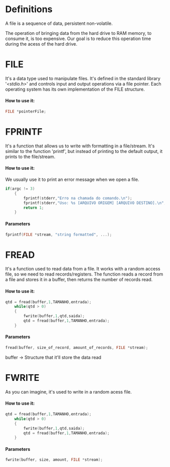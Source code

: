 # Definitions

A file is a sequence of data, persistent non-volatile.

The operation of bringing data from the hard drive to RAM memory, to consume it, is too expensive. Our goal is to reduce this operation time during the acess of the hard drive. 

# FILE

It's a data type used to manipulate files. It's defined in the standard library '*<stdio.h>*' and controls input and output operations via a file pointer. Each operating system has its own implementation of the FILE structure.

#### How to use it:

```C
FILE *pointerFile;
```

# FPRINTF

It's a function that allows us to write with formatting in a file/stream. It's similar to the function 'printf', but instead of printing to the default output, it prints to the file/stream.

#### How to use it:

We usually use it to print an error message when we open a file.

```C
if(argc != 3)
	{
		fprintf(stderr,"Erro na chamada do comando.\n");
		fprintf(stderr,"Uso: %s [ARQUIVO ORIGEM] [ARQUIVO DESTINO].\n", argv[0]);
		return 1;
	}
```

#### Parameters

```C
fprintf(FILE *stream, "string formatted", ...);
```

# FREAD

It's a function used to read data from a file. It works with a random access file, so we need to read records/registers. The function reads a record from a file and stores it in a buffer, then returns the number of records read.

#### How to use it:

```C
qtd = fread(buffer,1,TAMANHO,entrada);
	while(qtd > 0)
	{
		fwrite(buffer,1,qtd,saida);
		qtd = fread(buffer,1,TAMANHO,entrada);
	}
```

#### Parameters

```C
fread(buffer, size_of_record, amount_of_records, FILE *stream);
```

buffer -> Structure that it'll store the data read

# FWRITE

As you can imagine, it's used to write in a random acess file.

#### How to use it:

```C
qtd = fread(buffer,1,TAMANHO,entrada);
	while(qtd > 0)
	{
		fwrite(buffer,1,qtd,saida);
		qtd = fread(buffer,1,TAMANHO,entrada);
	}
```

#### Parameters

```C
fwrite(buffer, size, amount, FILE *stream);
```

